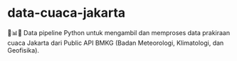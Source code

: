 # data-cuaca-jakarta
🚀📊💡 Data pipeline Python untuk mengambil dan memproses data prakiraan cuaca Jakarta dari  Public API BMKG (Badan Meteorologi, Klimatologi, dan Geofisika).
